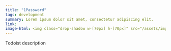 ```yaml
---
title: "1Password"
tags: development
summary: Lorem ipsum dolor sit amet, consectetur adipiscing elit.
link: 
image-html: <img class="drop-shadow w-[70px] h-[70px]" src="/assets/img/tools/1password.png" alt="1Password">
---
```


Todoist description